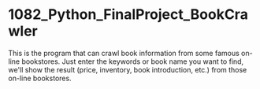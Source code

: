 # 1082_Python_FinalProject_BookCrawler

This is the program that can crawl book information from some famous on-line bookstores.
Just enter the keywords or book name you want to find, we'll show the result (price, inventory, book introduction, etc.) from those on-line bookstores.

